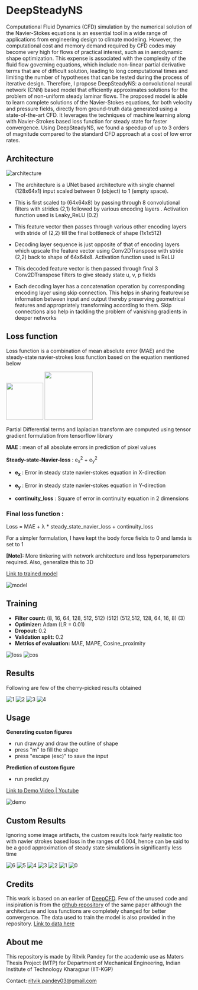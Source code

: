 # DeepSteadyNS
Computational Fluid Dynamics (CFD) simulation by the numerical solution of the Navier-Stokes equations is an essential tool in a wide range of applications from engineering design to climate modeling. However, the computational cost and memory demand required by CFD codes may become very high for flows of practical interest, such as in aerodynamic shape optimization. This expense is associated with the complexity of the fluid flow governing equations, which include non-linear partial derivative terms that are of difficult solution, leading to long computational times and limiting the number of hypotheses that can be tested during the process of iterative design. Therefore, I propose DeepSteadyNS: a convolutional neural network (CNN) based model that efficiently approximates solutions for the problem of non-uniform steady laminar flows. The proposed model is able to learn complete solutions of the Navier-Stokes equations, for both velocity and pressure fields, directly from ground-truth data generated using a state-of-the-art CFD. It leverages the techniques of machine learning along with Navier-Strokes based loss function for steady state for faster convergence. Using DeepSteadyNS, we found a speedup of up to 3 orders of magnitude compared to the standard CFD approach at a cost of low error rates.

## Architecture

![architecture](image_assets/architecture.png)

- The architecture is a UNet based architecture with single channel (128x64x1) input scaled between 0 (object) to 1 (empty space).

- This is first scaled to (64x64x8) by passing through 8 convolutional filters with strides (2,1) followed by various encoding layers . Activation function used is Leaky_ReLU (0.2)

- This feature vector then passes through various other encoding layers with stride of (2,2) till the final bottleneck of shape (1x1x512)

- Decoding layer sequence is just opposite of that of encoding layers which upscale the feature vector using Conv2DTranspose with stride (2,2) back to shape of 64x64x8. Activation function used is ReLU

- This decoded feature vector is then passed through final 3 Conv2DTranspose filters to give steady state u, v, p fields

- Each decoding layer has a concatenation operation by corresponding encoding layer using skip connection. This helps in sharing featurewise information between input and output thereby preserving geometrical features and appropriately transforming according to them. Skip connections also help in tackling the problem of vanishing gradients in deeper networks

## Loss function

Loss function is a combination of mean absolute error (MAE) and the steady-state navier-strokes loss function based on the equation mentioned below

<!-- ![continuity-eq](image_assets/continuity.png)
![ns-eq](image_assets/ns_equation.png) -->


<img src="image_assets/continuity.png" height="100px">
<img src="image_assets/ns_equation.png" height="130px">

Partial Differential terms and laplacian transform are computed using tensor gradient formulation from tensorflow library

**MAE** : mean of all absolute errors in prediction of pixel values 

**Steady-state-Navier-loss** : e<sub>x</sub><sup>2</sup> + e<sub>y</sub><sup>2</sup>

- <strong>e<sub>x</sub></strong> : Error in steady state navier-stokes equation in X-direction

- <strong>e<sub>y</sub></strong> : Error in steady state navier-stokes equation in Y-direction

- <strong>continuity_loss</strong> : Square of error in continuity equation in 2 dimensions

### Final loss function :
Loss = MAE +  λ * steady_state_navier_loss + continuity_loss

For a simpler formulation, I have kept the body force fields to 0 and lamda is set to 1

**[Note]:** More tinkering with network architecture and loss hyperparameters required. Also, generalize this to 3D

[Link to trained model](https://drive.google.com/drive/folders/13U5BLoyLj9x_DjnVSvy8scluNLNI0-JM?usp=sharing)

![model](model.png)

## Training
- **Filter count:** (8, 16, 64, 128, 512, 512) (512) (512,512, 128, 64, 16, 8) (3)
- **Optimizer:** Adam (LR = 0.01)
- **Dropout:** 0.2
- **Validation split:** 0.2
- **Metrics of evaluation:** MAE, MAPE, Cosine_proximity

![loss](logs_training_stats/loss.png)
![cos](logs_training_stats/cosine_proximity.png)
<!-- ![mape](logs_training_stats/mape.png) -->

## Results
Following are few of the cherry-picked results obtained

![1](image_assets/1.png)
![2](image_assets/2.png)
![3](image_assets/3.png)
![4](image_assets/4.png)

## Usage
**Generating custon figures**
- run draw.py and draw the outline of shape
- press "m" to fill the shape
- press "escape (esc)" to save the input 

**Prediction of custom figure**
- run predict.py 

[Link to Demo Video | Youtube](https://www.youtube.com/watch?v=6PLUthu24bo)

![demo](image_assets/demo_mtp2.gif)

## Custom Results
Ignoring some image artifacts, the custom results look fairly realistic too with navier strokes based loss in the ranges of 0.004, hence can be said to be a good approximation of steady state simulations in significantly less time

![6](custom_outputs/semi_circle2.png)
![5](custom_outputs/rectangle2.png)
![4](custom_outputs/plus2.png)
![3](custom_outputs/motorbike.png)
![2](custom_outputs/mandir.png)
![1](custom_outputs/bullet.png)
![0](custom_outputs/v.png)

## Credits
This work is based on an earlier of [DeepCFD](https://arxiv.org/abs/2004.08826). Few of the unused code and insipiration is from the [github repository](https://github.com/mdribeiro/DeepCFD) of the same paper although the architecture and loss functions are completely changed for better convergence. The data used to train the model is also provided in the repository. [Link to data here](https://zenodo.org/record/3666056/files/DeepCFD.zip?download=1) 

## About me
This repository is made by Ritvik Pandey for the academic use as Maters Thesis Project (MTP) for Department of Mechanical Engineering, Indian Institute of Technology Kharagpur (IIT-KGP)

Contact: ritvik.pandey03@gmail.com
